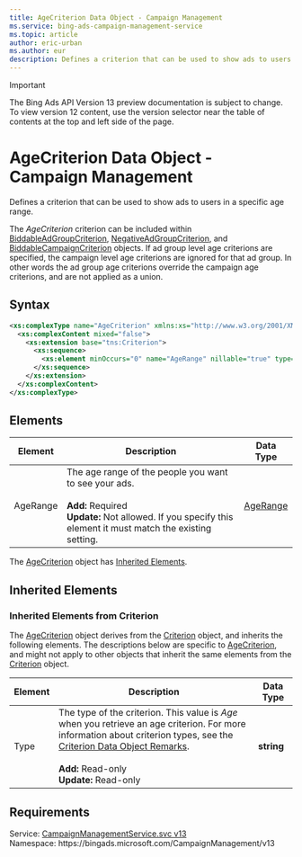 ```yaml
---
title: AgeCriterion Data Object - Campaign Management
ms.service: bing-ads-campaign-management-service
ms.topic: article
author: eric-urban
ms.author: eur
description: Defines a criterion that can be used to show ads to users in a specific age range.
---
```

> [!IMPORTANT]
> The Bing Ads API Version 13 preview documentation is subject to change. To view version 12 content, use the version selector near the table of contents at the top and left side of the page.

# AgeCriterion Data Object - Campaign Management
Defines a criterion that can be used to show ads to users in a specific age range.

The *AgeCriterion* criterion can be included within [BiddableAdGroupCriterion](biddableadgroupcriterion.md), [NegativeAdGroupCriterion](negativeadgroupcriterion.md), and [BiddableCampaignCriterion](biddablecampaigncriterion.md) objects. If ad group level age criterions are specified, the campaign level age criterions are ignored for that ad group. In other words the ad group age criterions override the campaign age criterions, and are not applied as a union.   

## Syntax
```xml
<xs:complexType name="AgeCriterion" xmlns:xs="http://www.w3.org/2001/XMLSchema">
  <xs:complexContent mixed="false">
    <xs:extension base="tns:Criterion">
      <xs:sequence>
        <xs:element minOccurs="0" name="AgeRange" nillable="true" type="tns:AgeRange" />
      </xs:sequence>
    </xs:extension>
  </xs:complexContent>
</xs:complexType>
```

## <a name="elements"></a>Elements

|Element|Description|Data Type|
|-----------|---------------|-------------|
|<a name="agerange"></a>AgeRange|The age range of the people you want to see your ads.<br/><br/>**Add:** Required<br/>**Update:** Not allowed. If you specify this element it must match the existing setting. |[AgeRange](agerange.md)|

The [AgeCriterion](agecriterion.md) object has [Inherited Elements](#inheritedelements).

## <a name="inheritedelements"></a>Inherited Elements

### <a name="inheritedelementscriterion"></a>Inherited Elements from Criterion
The [AgeCriterion](agecriterion.md) object derives from the [Criterion](criterion.md) object, and inherits the following elements. The descriptions below are specific to [AgeCriterion](agecriterion.md), and might not apply to other objects that inherit the same elements from the [Criterion](criterion.md) object.  

|Element|Description|Data Type|
|-----------|---------------|-------------|
|<a name="type"></a>Type|The type of the criterion. This value is *Age* when you retrieve an age criterion. For more information about criterion types, see the [Criterion Data Object Remarks](criterion.md#remarks).<br/><br/>**Add:** Read-only<br/>**Update:** Read-only|**string**|

## Requirements
Service: [CampaignManagementService.svc v13](https://campaign.api.bingads.microsoft.com/Api/Advertiser/CampaignManagement/v13/CampaignManagementService.svc)  
Namespace: https\://bingads.microsoft.com/CampaignManagement/v13  

